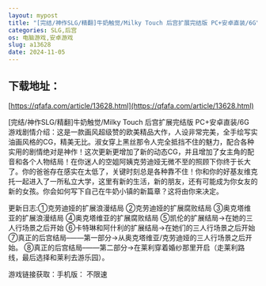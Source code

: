 ```yaml
---
layout: mypost
title: "[完结/神作SLG/精翻]牛奶触觉/Milky Touch 后宫扩展完结版 PC+安卓直装/6G"
categories: SLG,后宫
os: 电脑游戏,安卓游戏
slug: a13628
date: 2024-11-05
---
```


## 下载地址：

[https://qfafa.com/article/13628.html](https://qfafa.com/article/13628.html)

\[完结/神作SLG/精翻\]牛奶触觉/Milky Touch 后宫扩展完结版 PC+安卓直装/6G
游戏剧情介绍：这是一款画风超级赞的欧美精品大作，人设非常完美，全手绘写实油画风格的CG，精美无比。淑女穿上黑丝那令人完全抵挡不住的魅力，配合各种实用的剧情绝对是神作！这次更新更增加了新的动态CG，并且增加了女主角的配音和各个人物结局！在你迷人的空姐阿姨克劳迪娅无微不至的照顾下你终于长大了。你的爸爸存在感实在太低了，关键时刻总是各种靠不住！你和你的好基友维克托一起进入了一所私立大学，这里有新的生活，新的朋友，还有可能成为你女友的新的女孩。你会如何写下自己在牛奶小镇的新篇章？这将由你来决定。

更新日志:①克劳迪娅的扩展浪漫结局
②克劳迪娅的扩展腐败结局
③奥克塔维亚的扩展浪漫结局
④奥克塔维亚的扩展腐败结局
⑤凯伦的扩展结局→在她的三人行场景之后开始
⑥卡特琳和阿什利的扩展结局→在她们的三人行场景之后开始
⑦真正的后宫结局–——第一部分→从奥克塔维亚/克劳迪娅的三人行场景之后开始。
⑧真正的后宫结局–——第二部分→在莱利穿着婚纱那里开启（走莱利路线，最后选择和莱利去游乐园）。

游戏链接获取：手机版： 不限速